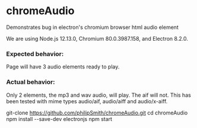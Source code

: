 # chromeAudio
Demonstrates bug in electron's chromium browser html audio element

We are using Node.js 12.13.0, Chromium 80.0.3987.158, and Electron 8.2.0.

### Expected behavior:

Page will have 3 audio elements ready to play.

### Actual behavior:

Only 2 elements, the mp3 and wav audio, will play. The aif will not.
This has been tested with mime types audio/aif, audio/aiff and
audio/x-aiff.

git-clone https://github.com/philipSmith/chromeAudio.git
cd chromeAudio
npm install --save-dev electronjs
npm start
